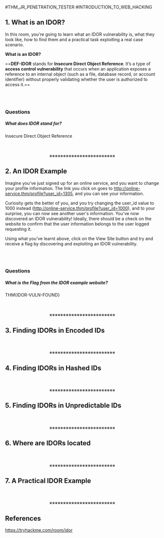 #THM_JR_PENETRATION_TESTER #INTRODUCTION_TO_WEB_HACKING 

## 1. What is an IDOR?

In this room, you're going to learn what an IDOR vulnerability is, what they look like, how to find them and a practical task exploiting a real case scenario.

**What is an IDOR?**  

==**DEF-IDOR** stands for **Insecure Direct Object Reference**. It’s a type of **access control vulnerability** that occurs when an application exposes a reference to an internal object (such as a file, database record, or account identifier) without properly validating whether the user is authorized to access it.==
<div>
<br>
<br>
</div>

### Questions

##### What does IDOR stand for?
Insecure Direct Object Reference
<div align="center">
<br>
<br>
※※※※※※※※※※※※※※※※※※※※※※※※
<br>
</div>
<!-- PAGE BREAK -->
<div style="page-break-after: always;"></div>

## 2. An IDOR Example

Imagine you've just signed up for an online service, and you want to change your profile information. The link you click on goes to http://online-service.thm/profile?user_id=1305, and you can see your information.  
  
Curiosity gets the better of you, and you try changing the user_id value to 1000 instead (http://online-service.thm/profile?user_id=1000), and to your surprise, you can now see another user's information. You've now discovered an IDOR vulnerability! Ideally, there should be a check on the website to confirm that the user information belongs to the user logged requesting it.  
  
Using what you've learnt above, click on the View Site button and try and receive a flag by discovering and exploiting an IDOR vulnerability.
<div>
<br>
<br>
</div>

### Questions

##### What is the Flag from the IDOR example website?
THM{IDOR-VULN-FOUND}


<div align="center">
<br>
<br>
※※※※※※※※※※※※※※※※※※※※※※※※
<br>
</div>
<!-- PAGE BREAK -->
<div style="page-break-after: always;"></div>

## 3. Finding IDORs in Encoded IDs
<div align="center">
<br>
<br>
※※※※※※※※※※※※※※※※※※※※※※※※
<br>
</div>
<!-- PAGE BREAK -->
<div style="page-break-after: always;"></div>

## 4. Finding IDORs in Hashed IDs
<div align="center">
<br>
<br>
※※※※※※※※※※※※※※※※※※※※※※※※
<br>
</div>
<!-- PAGE BREAK -->
<div style="page-break-after: always;"></div>

## 5. Finding IDORs in Unpredictable IDs
<div align="center">
<br>
<br>
※※※※※※※※※※※※※※※※※※※※※※※※
<br>
</div>
<!-- PAGE BREAK -->
<div style="page-break-after: always;"></div>

## 6. Where are IDORs located
<div align="center">
<br>
<br>
※※※※※※※※※※※※※※※※※※※※※※※※
<br>
</div>
<!-- PAGE BREAK -->
<div style="page-break-after: always;"></div>

## 7. A Practical IDOR Example
<div align="center">
<br>
<br>
※※※※※※※※※※※※※※※※※※※※※※※※
<br>
</div>
<!-- PAGE BREAK -->
<div style="page-break-after: always;"></div>

## References

https://tryhackme.com/room/idor